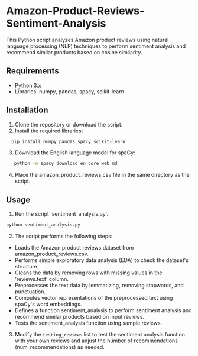 # Amazon-Product-Reviews-Sentiment-Analysis
This Python script analyzes Amazon product reviews using natural language processing (NLP) techniques to perform sentiment analysis and recommend similar products based on cosine similarity.

## Requirements
- Python 3.x
- Libraries: numpy, pandas, spacy, scikit-learn
## Installation
1. Clone the repository or download the script.
2. Install the required libraries:

```bash
  pip install numpy pandas spacy scikit-learn
```
3. Download the English language model for spaCy:
``` bash
   python -m spacy download en_core_web_md
  ```
4. Place the amazon_product_reviews.csv file in the same directory as the script.

## Usage
1. Run the script 'sentiment_analysis.py'.

```bash
python sentiment_analysis.py
```
2. The script performs the following steps:

- Loads the Amazon product reviews dataset from amazon_product_reviews.csv.
- Performs simple exploratory data analysis (EDA) to check the dataset's structure.
- Cleans the data by removing rows with missing values in the 'reviews.text' column.
- Preprocesses the text data by lemmatizing, removing stopwords, and punctuation.
- Computes vector representations of the preprocessed text using spaCy's word embeddings.
- Defines a function sentiment_analysis to perform sentiment analysis and recommend similar products based on input reviews.
- Tests the sentiment_analysis function using sample reviews.
3. Modify the `testing_reviews` list to test the sentiment analysis function with your own reviews and adjust the number of recommendations (num_recommendations) as needed.
